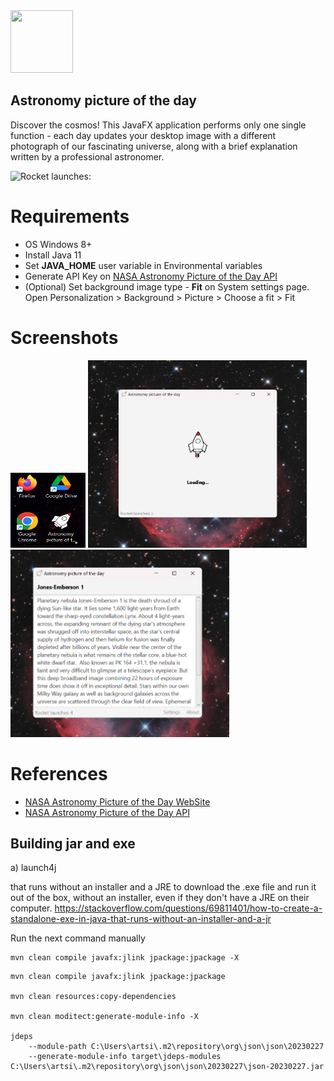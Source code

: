 <img height="100" src="src\main\resources\img\logo.ico" width="100"/>

## Astronomy picture of the day
Discover the cosmos! This JavaFX application performs only one single function - each day updates 
your desktop image with a different photograph of our fascinating universe, 
along with a brief explanation written by a professional astronomer.

![Rocket launches: ](https://api.countapi.xyz/get/com.panko.astronomy_picture_of_the_day/launches)

# Requirements
- OS Windows 8+
- Install Java 11
- Set **JAVA_HOME** user variable in Environmental variables
- Generate API Key on [NASA Astronomy Picture of the Day API](https://data.nasa.gov/Space-Science/Astronomy-Picture-of-the-Day-API/ez2w-t8ua)
- (Optional) Set background image type - **Fit** on System settings page. 
Open Personalization > Background > Picture > Choose a fit > Fit

# Screenshots
<img height="120" width="120" src="src\main\resources\img\shortcut_logo.png"/>
<img height="300" width="350" src="src\main\resources\img\loading_screenshot_1.png"/>
<img height="300" width="350" src="src\main\resources\img\loading_screenshot_2.png"/>

# References
- [NASA Astronomy Picture of the Day WebSite](https://apod.nasa.gov/apod/astropix.html)
- [NASA Astronomy Picture of the Day API](https://data.nasa.gov/Space-Science/Astronomy-Picture-of-the-Day-API/ez2w-t8ua)

## Building jar and exe 
a) launch4j

that runs without an installer and a JRE
to download the .exe file and run it out of the box, without an installer,
even if they don't have a JRE on their computer.
https://stackoverflow.com/questions/69811401/how-to-create-a-standalone-exe-in-java-that-runs-without-an-installer-and-a-jr

Run the next command manually
```
mvn clean compile javafx:jlink jpackage:jpackage -X
```
```
mvn clean compile javafx:jlink jpackage:jpackage

mvn clean resources:copy-dependencies

mvn clean moditect:generate-module-info -X

jdeps
    --module-path C:\Users\artsi\.m2\repository\org\json\json\20230227
    --generate-module-info target\jdeps-modules C:\Users\artsi\.m2\repository\org\json\json\20230227\json-20230227.jar
    
    
```